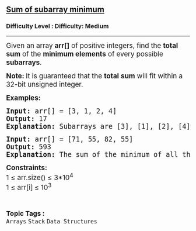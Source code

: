 <h2><a href="https://www.geeksforgeeks.org/problems/sum-of-subarray-minimum/1?_gl=1*neri7k*_up*MQ..*_gs*MQ..&gclid=CjwKCAjwprjDBhBTEiwA1m1d0l_MWw6PKK3UvVms3Eb1HnEjeAz1vCc2cJeKnvdxOodTojRkQdDyehoChvwQAvD_BwE&gbraid=0AAAAAC9yBkCKXlNt4g_uWbvkALCiZE_pl">Sum of subarray minimum</a></h2><h3>Difficulty Level : Difficulty: Medium</h3><hr><div class="problems_problem_content__Xm_eO"><p><span style="font-size: 14pt;">Given an array <strong>a</strong><strong>rr[]</strong> of positive integers, find the <strong>total sum</strong> of the <strong>minimum elements</strong> of every possible <strong>subarrays</strong>.</span></p>
<p><strong><span style="font-size: 14pt;">Note: </span></strong><span style="font-size: 18.6667px;">It is guaranteed that the <strong>total</strong> <strong>sum</strong> will fit within a 32-bit&nbsp;unsigned integer.</span></p>
<p><span style="font-size: 14pt;"><strong>Examples:</strong></span></p>
<pre><span style="font-size: 14pt;"><strong>Input: </strong>arr[] = [3, 1, 2, 4]<br><strong>Output: </strong>17<br><strong>Explanation:</strong> Subarrays are [3], [1], [2], [4], [3, 1], [1, 2], [2, 4], [3, 1, 2], [1, 2, 4], [3, 1, 2, 4]. Minimums are 3, 1, 2, 4, 1, 1, 2, 1, 1, 1. Sum of all these is 17.</span></pre>
<pre><span style="font-size: 14pt;"><strong>Input: </strong>arr[] = [71, 55, 82, 55]<br><strong>Output: </strong>593<br><strong>Explanation: </strong>The sum of the minimum of all the subarrays is 593.</span></pre>
<p><span style="font-size: 14pt;"><strong>Constraints:</strong><br>1 ≤ arr.size() ≤ 3*10<sup>4</sup><br>1 ≤ arr[i]<sub>&nbsp;</sub>≤ 10<sup>3</sup></span></p></div><br><p><span style=font-size:18px><strong>Topic Tags : </strong><br><code>Arrays</code>&nbsp;<code>Stack</code>&nbsp;<code>Data Structures</code>&nbsp;